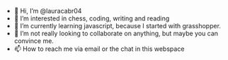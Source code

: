 - 👋 Hi, I’m @lauracabr04
- 👀 I’m interested in chess, coding, writing and reading
- 🌱 I’m currently learning javascript, because I started with grasshopper.
- 💞️ I’m not really looking to collaborate on anything, but maybe you can convince me.
- 📫 How to reach me via email or the chat in this webspace
